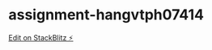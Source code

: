 # assignment-hangvtph07414

[Edit on StackBlitz ⚡️](https://stackblitz.com/edit/assignment-hangvtph07414)
